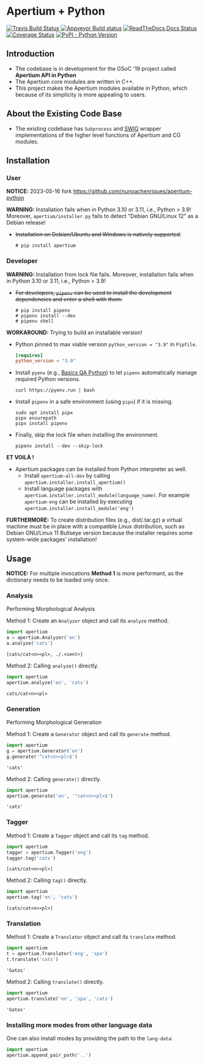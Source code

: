 # Apertium + Python

[![Travis Build Status](https://travis-ci.com/apertium/apertium-python.svg?branch=master)](https://travis-ci.com/apertium/apertium-python)
[![Appveyor Build status](https://ci.appveyor.com/api/projects/status/sesdinoy4cw2p1tk/branch/master?svg=true)](https://ci.appveyor.com/project/apertium/apertium-python/branch/master)
[![ReadTheDocs Docs Status](https://readthedocs.org/projects/apertium-python/badge)](https://readthedocs.org/projects/apertium-python)
[![Coverage Status](https://coveralls.io/repos/github/apertium/apertium-python/badge.svg?branch=master)](https://coveralls.io/github/apertium/apertium-python?branch=master)
[![PyPI - Python Version](https://img.shields.io/pypi/pyversions/apertium.svg)]((https://pypi.org/project/apertium/))

## Introduction

- The codebase is in development for the GSoC '19 project called **Apertium API in Python**
- The Apertium core modules are written in C++.
- This project makes the Apertium modules available in Python, which because of its simplicity is more appealing to users.

## About the Existing Code Base

- The existing codebase has `Subprocess` and [SWIG](http://www.swig.org/) wrapper implementations of the higher level functions of Apertium and CG modules.

## Installation

### User

**NOTICE:** 2023-05-16 fork https://github.com/nunoachenriques/apertium-python

**WARNING:** Installation fails when in Python 3.10 or 3.11, i.e., Python > 3.9!
Moreover, `apertium/installer.py` fails to detect "Debian GNU/Linux 12" as a
Debian release!

- ~~Installation on Debian/Ubuntu and Windows is natively supported~~:

    ```shell
    # pip install apertium
    ```

### Developer

**WARNING:** Installation from lock file fails. Moreover, installation fails
when in Python 3.10 or 3.11, i.e., Python > 3.9!

- ~~For developers, `pipenv` can be used to install the development dependencies and enter a shell with them:~~

    ```shell
    # pip install pipenv
    # pipenv install --dev
    # pipenv shell
    ```

**WORKAROUND:** Trying to build an installable version!
 - Python pinned to max viable version `python_version = "3.9"` in `Pipfile`.
   ```toml
   [requires]
   python_version = "3.9"
   ```
 - Install `pyenv` (e.g., [Basics QA Python](https://github.com/nunoachenriques/basics-qa-python/blob/main/docs/README-Linux.md#pyenv))
   to let `pipenv` automatically manage required Python versions.
   ```shell
   curl https://pyenv.run | bash
   ```
 - Install `pipenv` in a safe environment (using `pipx`) if it is missing. 
   ```shell
   sudo apt install pipx
   pipx ensurepath
   pipx install pipenv
   ```
 - Finally, skip the lock file when installing the environment.
   ```shell
   pipenv install --dev --skip-lock
   ```
**ET VOILÀ !**

- Apertium packages can be installed from Python interpreter as well.
  - Install `apertium-all-dev` by calling `apertium.installer.install_apertium()`
  - Install language packages with `apertium.installer.install_module(language_name)`. For example `apertium-eng` can be installed by executing `apertium.installer.install_module('eng')`

**FURTHERMORE:** To create distribution files (e.g., dist/.tar.gz) a virtual
machine must be in place with a compatible Linux distribution, such as Debian
GNU/Linux 11 Bullseye version because the installer requires some system-wide
packages' installation!

## Usage

**NOTICE:** For multiple invocations **Method 1** is more performant, as the dictionary needs to be loaded only once.

### Analysis

Performing Morphological Analysis

Method 1: Create an `Analyzer` object and call its `analyze` method.
```python
import apertium
a = apertium.Analyzer('en')
a.analyze('cats')
```
```
[cats/cat<n><pl>, ./.<sent>]
```

Method 2: Calling `analyze()` directly.
```python
import apertium
apertium.analyze('en', 'cats')
```
```
cats/cat<n><pl>
```

### Generation

Performing Morphological Generation

Method 1:  Create a `Generator` object and call its `generate` method.
```python
import apertium
g = apertium.Generator('en')
g.generate('^cat<n><pl>$')
```
```
'cats'
```

Method 2: Calling `generate()` directly.
```python
import apertium
apertium.generate('en', '^cat<n><pl>$')
```
```
'cats'
```

### Tagger

Method 1:  Create a `Tagger` object and call its `tag` method.
```python
import apertium
tagger = apertium.Tagger('eng')
tagger.tag('cats')
```
```
[cats/cat<n><pl>]
```

Method 2: Calling `tag()` directly.
```python
import apertium
apertium.tag('en', 'cats')
```
```
[cats/cat<n><pl>]
```

### Translation

Method 1:  Create a `Translator` object and call its `translate` method.
```python
import apertium
t = apertium.Translator('eng', 'spa')
t.translate('cats')
```
```
'Gatos'
```

Method 2: Calling `translate()` directly.
```python
import apertium
apertium.translate('en', 'spa', 'cats')
```
```
'Gatos'
```

### Installing more modes from other language data

One can also install modes by providing the path to the `lang-data`:

```python
import apertium
apertium.append_pair_path('..')
```
